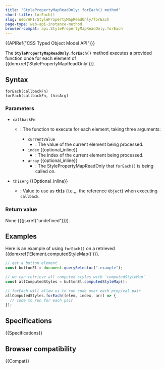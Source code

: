 ```yaml
---
title: "StylePropertyMapReadOnly: forEach() method"
short-title: forEach()
slug: Web/API/StylePropertyMapReadOnly/forEach
page-type: web-api-instance-method
browser-compat: api.StylePropertyMapReadOnly.forEach
---
```


{{APIRef("CSS Typed Object Model API")}}

The **`StylePropertyMapReadOnly.forEach()`** method executes a
provided function once for each element of {{domxref('StylePropertyMapReadOnly')}}.

## Syntax

```js-nolint
forEach(callbackFn)
forEach(callbackFn, thisArg)
```

### Parameters

- `callbackFn`

  - : The function to execute for each element, taking three arguments:

    - `currentValue`
      - : The value of the current element being processed.
    - `index` {{optional_inline}}
      - : The index of the current element being processed.
    - `array` {{optional_inline}}
      - : The StylePropertyMapReadOnly that `forEach()` is being called on.

- `thisArg` {{Optional_inline}}
  - : Value to use as **`this`** (i.e.,,, the reference
    `Object`) when executing `callback`.

### Return value

None ({{jsxref("undefined")}}).

## Examples

Here is an example of using `forEach()` on a retrieved
{{domxref('Element.computedStyleMap()')}}.

```js
// get a button element
const buttonEl = document.querySelector(".example");

// we can retrieve all computed styles with `computedStyleMap`
const allComputedStyles = buttonEl.computedStyleMap();

// forEach will allow us to run code over each prop/val pair
allComputedStyles.forEach((elem, index, arr) => {
  // code to run for each pair
});
```

## Specifications

{{Specifications}}

## Browser compatibility

{{Compat}}

